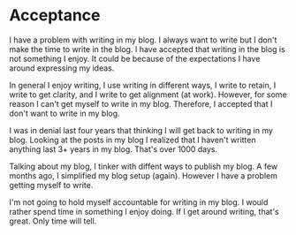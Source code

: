 # Acceptance

I have a problem with writing in my blog. I always want to write but I don't make the time to write in the blog. I have accepted that writing in the blog is not something I enjoy. It could be because of the expectations I have around expressing my ideas.

In general I enjoy writing, I use writing in different ways, I write to retain, I write to get clarity, and I write to get  alignment (at work). However, for some reason I can't get myself to write in my blog. Therefore, I accepted that I don't want to write in my blog. 

I was in denial last four years that thinking I will get back to writing in my blog. Looking at the posts in my blog I realized that I haven't written anything last 3+ years in my blog. That's over 1000 days. 

Talking about my blog, I tinker with diffent ways to publish my blog. A few months ago, I simplified my blog setup (again). However I have a problem getting myself to write. 

I'm not going to hold myself accountable for writing in my blog. I would rather spend time in something I enjoy doing. If I get around writing, that's great. Only time will tell.